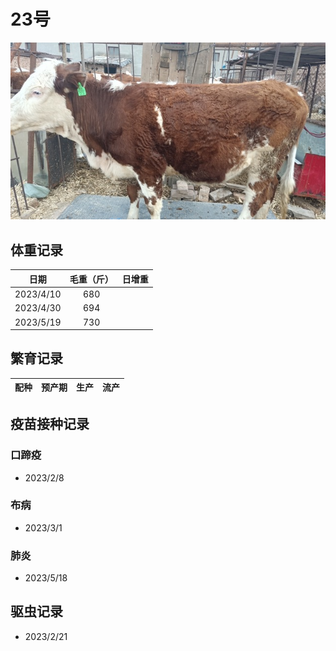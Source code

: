 # 23号

![23号](/images/simmental/fourth/23.jpeg)

## 体重记录

| 日期           |    毛重（斤）  |日增重|
| ------------- | :-----------: |:-----------: |
| 2023/4/10     |      680      ||
| 2023/4/30     |      694      ||
| 2023/5/19     |      730      ||

## 繁育记录

|配种|预产期|生产|流产|
|:------:|:------:|:------:|:------:|

## 疫苗接种记录

### 口蹄疫

- 2023/2/8

### 布病

- 2023/3/1

### 肺炎

- 2023/5/18

## 驱虫记录

- 2023/2/21
